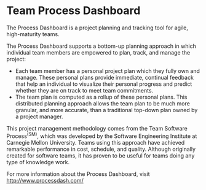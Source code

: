 # Team Process Dashboard

The Process Dashboard is a project planning and tracking tool for agile, high-maturity teams.

The Process Dashboard supports a bottom-up planning approach in which individual team members are empowered to plan, track, and manage the project:

* Each team member has a personal project plan which they fully own and manage. These personal plans provide immediate, continual feedback that help an individual to visualize their personal progress and predict whether they are on track to meet team commitments.
* The team plan is computed as a rollup of these personal plans. This distributed planning approach allows the team plan to be much more granular, and more accurate, than a traditional top-down plan owned by a project manager.

This project management methodology comes from the Team Software Process<sup>(SM)</sup>, which was developed by the Software Engineering Institute at Carnegie Mellon University. Teams using this approach have achieved remarkable performance in cost, schedule, and quality. Although originally created for software teams, it has proven to be useful for teams doing any type of knowledge work.

For more information about the Process Dashboard, visit http://www.processdash.com/

